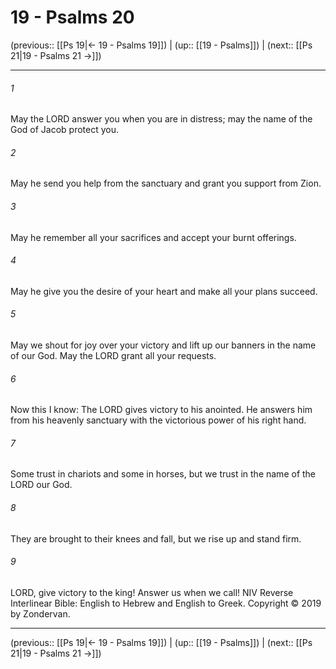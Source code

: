 # 19 - Psalms 20

(previous:: [[Ps 19|← 19 - Psalms 19]]) | (up:: [[19 - Psalms]]) | (next:: [[Ps 21|19 - Psalms 21 →]])

***


###### 1 
May the LORD answer you when you are in distress; may the name of the God of Jacob protect you. 

###### 2 
May he send you help from the sanctuary and grant you support from Zion. 

###### 3 
May he remember all your sacrifices and accept your burnt offerings. 

###### 4 
May he give you the desire of your heart and make all your plans succeed. 

###### 5 
May we shout for joy over your victory and lift up our banners in the name of our God. May the LORD grant all your requests. 

###### 6 
Now this I know: The LORD gives victory to his anointed. He answers him from his heavenly sanctuary with the victorious power of his right hand. 

###### 7 
Some trust in chariots and some in horses, but we trust in the name of the LORD our God. 

###### 8 
They are brought to their knees and fall, but we rise up and stand firm. 

###### 9 
LORD, give victory to the king! Answer us when we call! NIV Reverse Interlinear Bible: English to Hebrew and English to Greek. Copyright © 2019 by Zondervan.

***

(previous:: [[Ps 19|← 19 - Psalms 19]]) | (up:: [[19 - Psalms]]) | (next:: [[Ps 21|19 - Psalms 21 →]])
